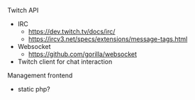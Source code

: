 Twitch API
- IRC 
    - https://dev.twitch.tv/docs/irc/
    - https://ircv3.net/specs/extensions/message-tags.html
- Websocket
    - https://github.com/gorilla/websocket
- Twitch client for chat interaction


Management frontend
- static php?

